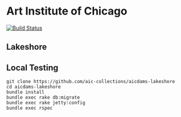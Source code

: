 # Art Institute of Chicago

[![Build Status](https://travis-ci.org/aic-collections/aicdams-lakeshore.svg?branch=master)](https://travis-ci.org/aic-collections/aicdams-lakeshore)

## Lakeshore

## Local Testing

    git clone https://github.com/aic-collections/aicdams-lakeshore
    cd aicdams-lakeshore
    bundle install
    bundle exec rake db:migrate
    bundle exec rake jetty:config
    bundle exec rspec
